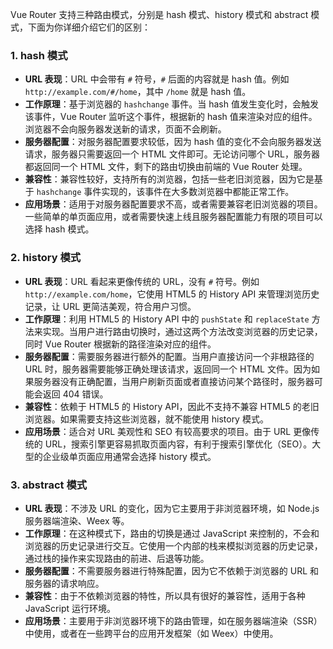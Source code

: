 Vue Router 支持三种路由模式，分别是 hash 模式、history 模式和 abstract 模式，下面为你详细介绍它们的区别：

### 1. hash 模式
- **URL 表现**：URL 中会带有 `#` 符号，`#` 后面的内容就是 hash 值。例如 `http://example.com/#/home`，其中 `/home` 就是 hash 值。
- **工作原理**：基于浏览器的 `hashchange` 事件。当 hash 值发生变化时，会触发该事件，Vue Router 监听这个事件，根据新的 hash 值来渲染对应的组件。浏览器不会向服务器发送新的请求，页面不会刷新。
- **服务器配置**：对服务器配置要求较低，因为 hash 值的变化不会向服务器发送请求，服务器只需要返回一个 HTML 文件即可。无论访问哪个 URL，服务器都返回同一个 HTML 文件，剩下的路由切换由前端的 Vue Router 处理。
- **兼容性**：兼容性较好，支持所有的浏览器，包括一些老旧浏览器，因为它是基于 `hashchange` 事件实现的，该事件在大多数浏览器中都能正常工作。
- **应用场景**：适用于对服务器配置要求不高，或者需要兼容老旧浏览器的项目。一些简单的单页面应用，或者需要快速上线且服务器配置能力有限的项目可以选择 hash 模式。

### 2. history 模式
- **URL 表现**：URL 看起来更像传统的 URL，没有 `#` 符号。例如 `http://example.com/home`，它使用 HTML5 的 History API 来管理浏览历史记录，让 URL 更简洁美观，符合用户习惯。
- **工作原理**：利用 HTML5 的 History API 中的 `pushState` 和 `replaceState` 方法来实现。当用户进行路由切换时，通过这两个方法改变浏览器的历史记录，同时 Vue Router 根据新的路径渲染对应的组件。
- **服务器配置**：需要服务器进行额外的配置。当用户直接访问一个非根路径的 URL 时，服务器需要能够正确处理该请求，返回同一个 HTML 文件。因为如果服务器没有正确配置，当用户刷新页面或者直接访问某个路径时，服务器可能会返回 404 错误。
- **兼容性**：依赖于 HTML5 的 History API，因此不支持不兼容 HTML5 的老旧浏览器。如果需要支持这些浏览器，就不能使用 history 模式。
- **应用场景**：适合对 URL 美观性和 SEO 有较高要求的项目。由于 URL 更像传统的 URL，搜索引擎更容易抓取页面内容，有利于搜索引擎优化（SEO）。大型的企业级单页面应用通常会选择 history 模式。

### 3. abstract 模式
- **URL 表现**：不涉及 URL 的变化，因为它主要用于非浏览器环境，如 Node.js 服务器端渲染、Weex 等。
- **工作原理**：在这种模式下，路由的切换是通过 JavaScript 来控制的，不会和浏览器的历史记录进行交互。它使用一个内部的栈来模拟浏览器的历史记录，通过栈的操作来实现路由的前进、后退等功能。
- **服务器配置**：不需要服务器进行特殊配置，因为它不依赖于浏览器的 URL 和服务器的请求响应。
- **兼容性**：由于不依赖浏览器的特性，所以具有很好的兼容性，适用于各种 JavaScript 运行环境。
- **应用场景**：主要用于非浏览器环境下的路由管理，如在服务器端渲染（SSR）中使用，或者在一些跨平台的应用开发框架（如 Weex）中使用。 